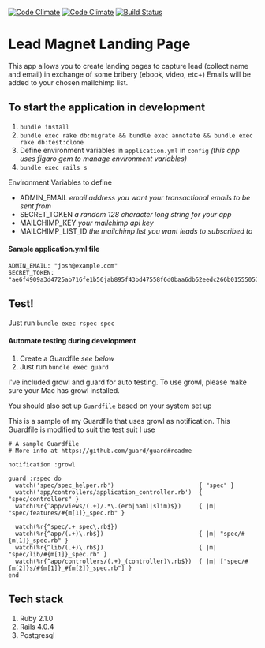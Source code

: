 [![Code Climate](https://codeclimate.com/github/joshteng/lead_magnet_landing_page.png)](https://codeclimate.com/github/joshteng/lead_magnet_landing_page)
[![Code Climate](https://codeclimate.com/github/joshteng/lead_magnet_landing_page/coverage.png)](https://codeclimate.com/github/joshteng/lead_magnet_landing_page)
[![Build Status](https://travis-ci.org/joshteng/lead_magnet_landing_page.svg?branch=master)](https://travis-ci.org/joshteng/lead_magnet_landing_page)

# Lead Magnet Landing Page

This app allows you to create landing pages to capture lead (collect name and email) in exchange of some bribery (ebook, video, etc+)
Emails will be added to your chosen mailchimp list.

## To start the application in development
1. `bundle install`
2. `bundle exec rake db:migrate && bundle exec annotate && bundle exec rake db:test:clone`
3. Define environment variables in `application.yml` in `config` *(this app uses figaro gem to manage environment variables)*
4. `bundle exec rails s`

Environment Variables to define
* ADMIN_EMAIL *email address you want your transactional emails to be sent from*
* SECRET_TOKEN *a random 128 character long string for your app*
* MAILCHIMP_KEY *your mailchimp api key*
* MAILCHIMP_LIST_ID *the mailchimp list you want leads to subscribed to*

#### Sample application.yml file
```
ADMIN_EMAIL: "josh@example.com"
SECRET_TOKEN: "ae6f4909a3d4725ab716fe1b56jab895f43bd47558f6d0baa6db52eedc266b01555057c740kb76cd03cec46a4y70ffdcaa355dd9c1fbe993e2c2114f678ecc20"
```

## Test!
Just run `bundle exec rspec spec`

#### Automate testing during development
1. Create a Guardfile *see below*
2. Just run `bundle exec guard`

I've included growl and guard for auto testing. To use growl, please make sure your Mac has growl installed.

You should also set up `Guardfile` based on your system set up

This is a sample of my Guardfile that uses growl as notification. This Guardfile is modified to suit the test suit I use

```
# A sample Guardfile
# More info at https://github.com/guard/guard#readme

notification :growl

guard :rspec do
  watch('spec/spec_helper.rb')                        { "spec" }
  watch('app/controllers/application_controller.rb')  { "spec/controllers" }
  watch(%r{^app/views/(.+)/.*\.(erb|haml|slim)$})     { |m| "spec/features/#{m[1]}_spec.rb" }

  watch(%r{^spec/.+_spec\.rb$})
  watch(%r{^app/(.+)\.rb$})                           { |m| "spec/#{m[1]}_spec.rb" }
  watch(%r{^lib/(.+)\.rb$})                           { |m| "spec/lib/#{m[1]}_spec.rb" }
  watch(%r{^app/controllers/(.+)_(controller)\.rb$})  { |m| ["spec/#{m[2]}s/#{m[1]}_#{m[2]}_spec.rb"] }
end
```

## Tech stack
1. Ruby 2.1.0
2. Rails 4.0.4
3. Postgresql